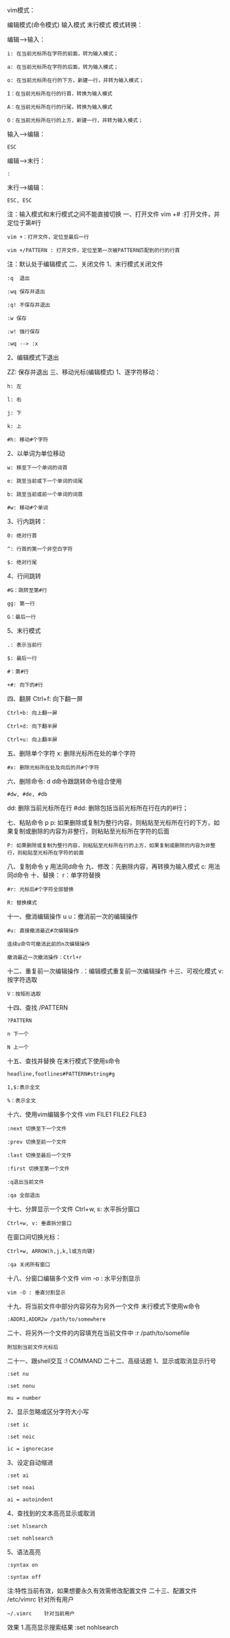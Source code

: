 

vim模式：

编辑模式(命令模式)
输入模式
末行模式
模式转换：

编辑-->输入：

    i: 在当前光标所在字符的前面，转为输入模式；

    a: 在当前光标所在字符的后面，转为输入模式；

    o: 在当前光标所在行的下方，新建一行，并转为输入模式；

    I：在当前光标所在行的行首，转换为输入模式

    A：在当前光标所在行的行尾，转换为输入模式

    O：在当前光标所在行的上方，新建一行，并转为输入模式；
输入-->编辑：

    ESC
编辑-->末行：

    :
末行-->编辑：

    ESC, ESC
注：输入模式和末行模式之间不能直接切换
一、打开文件
    vim +# :打开文件，并定位于第#行

    vim +：打开文件，定位至最后一行

    vim +/PATTERN : 打开文件，定位至第一次被PATTERN匹配到的行的行首
注：默认处于编辑模式
二、关闭文件
1、末行模式关闭文件

    :q  退出

    :wq 保存并退出

    :q! 不保存并退出

    :w 保存

    :w! 强行保存

    :wq --> :x
2、编辑模式下退出

ZZ: 保存并退出
三、移动光标(编辑模式)
1、逐字符移动：

    h: 左

    l: 右

    j: 下

    k: 上

    #h: 移动#个字符
2、以单词为单位移动

    w: 移至下一个单词的词首

    e: 跳至当前或下一个单词的词尾

    b: 跳至当前或前一个单词的词首

    #w: 移动#个单词
3、行内跳转：

    0: 绝对行首

    ^: 行首的第一个非空白字符

    $: 绝对行尾
4、行间跳转

    #G：跳转至第#行

    gg: 第一行

    G：最后一行
5、末行模式

    .: 表示当前行

    $: 最后一行

    #：第#行

    +#: 向下的#行
四、翻屏
    Ctrl+f: 向下翻一屏
	
    Ctrl+b: 向上翻一屏

    Ctrl+d: 向下翻半屏

    Ctrl+u: 向上翻半屏
五、删除单个字符
    x: 删除光标所在处的单个字符

    #x: 删除光标所在处及向后的共#个字符
六、删除命令: d
d命令跟跳转命令组合使用

    #dw, #de, #db
dd: 删除当前光标所在行
#dd: 删除包括当前光标所在行在内的#行；

七、粘贴命令 p
    p: 如果删除或复制为整行内容，则粘贴至光标所在行的下方，如果复制或删除的内容为非整行，则粘贴至光标所在字符的后面

    P: 如果删除或复制为整行内容，则粘贴至光标所在行的上方，如果复制或删除的内容为非整行，则粘贴至光标所在字符的前面
八、复制命令 y
    用法同d命令
九、修改：先删除内容，再转换为输入模式
    c: 用法同d命令
十、替换：
    r：单字符替换

    #r: 光标后#个字符全部替换

    R: 替换模式
十一、撤消编辑操作 u
    u：撤消前一次的编辑操作

    #u: 直接撤消最近#次编辑操作

    连续u命令可撤消此前的n次编辑操作

    撤消最近一次撤消操作：Ctrl+r
十二、重复前一次编辑操作
    .：编辑模式重复前一次编辑操作
十三、可视化模式
    v: 按字符选取

    V：按矩形选取
十四、查找
    /PATTERN

    ?PATTERN

    n 下一个

    N 上一个
十五、查找并替换
在末行模式下使用s命令

    headline,footlines#PATTERN#string#g

    1,$:表示全文

    %：表示全文
十六、使用vim编辑多个文件
    vim FILE1 FILE2 FILE3

    :next 切换至下一个文件

    :prev 切换至前一个文件

    :last 切换至最后一个文件

    :first 切换至第一个文件

    :q退出当前文件

    :qa 全部退出
十七、分屏显示一个文件
    Ctrl+w, s: 水平拆分窗口

    Ctrl+w, v: 垂直拆分窗口
在窗口间切换光标：

    Ctrl+w, ARROW(h,j,k,l或方向键) 

    :qa 关闭所有窗口
十八、分窗口编辑多个文件
    vim -o : 水平分割显示

    vim -O : 垂直分割显示
十九、将当前文件中部分内容另存为另外一个文件
末行模式下使用w命令

    :ADDR1,ADDR2w /path/to/somewhere
二十、将另外一个文件的内容填充在当前文件中
    :r /path/to/somefile

    附加到当前文件光标后
二十一、跟shell交互
    :! COMMAND
二十二、高级话题
1、显示或取消显示行号

    :set nu

    :set nonu

    mu = number
2、显示忽略或区分字符大小写

    :set ic

    :set noic

    ic = ignorecase
3、设定自动缩进

    :set ai

    :set noai

    ai = autoindent
4、查找到的文本高亮显示或取消

    :set hlsearch

    :set nohlsearch
5、语法高亮

    :syntax on

    :syntax off
注:特性当前有效，如果想要永久有效需修改配置文件
二十三、配置文件
    /etc/vimrc    针对所有用户

    ~/.vimrc    针对当前用户


效果
1.高亮显示搜索结果
:set nohlsearch